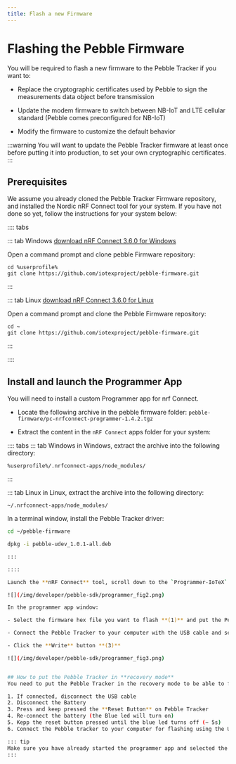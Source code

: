 ```yaml
---
title: Flash a new Firmware
---
```


# Flashing the Pebble Firmware

You will be required to flash a new firmware to the Pebble Tracker if you want to:

- Replace the cryptographic certificates used by Pebble to sign the measurements data object before transmission

- Update the modem firmware to switch between NB-IoT and LTE cellular standard (Pebble comes preconfigured for NB-IoT)

- Modify the firmware to customize the default behavior

:::warning
You will want to update the Pebble Tracker firmware at least once before putting it into production, to set your own cryptographic certificates.
:::

## Prerequisites

We assume you already cloned the Pebble Tracker Firmware repository, and installed the Nordic nRF Connect tool for your system. If you have not done so yet, follow the instructions for your system below:

:::: tabs

::: tab Windows
[download nRF Connect 3.6.0 for Windows](https://www.nordicsemi.com/-/media/Software-and-other-downloads/Desktop-software/nRF-Connect-for-Desktop/3-6-0/nrfconnectsetup360ia32.exe)

Open a command prompt and clone pebble Firmware repository:

```
cd %userprofile%
git clone https://github.com/iotexproject/pebble-firmware.git
```

:::

::: tab Linux
[download nRF Connect 3.6.0 for Linux](https://www.nordicsemi.com/-/media/Software-and-other-downloads/Desktop-software/nRF-Connect-for-Desktop/3-6-0/nrfconnect360x8664.AppImage)

Open a command prompt and clone the Pebble Firmware repository:

```
cd ~
git clone https://github.com/iotexproject/pebble-firmware.git
```

:::

::::

## Install and launch the Programmer App

You will need to install a custom Programmer app for nrf Connect.

- Locate the following archive in the pebble firmware folder: `pebble-firmware/pc-nrfconnect-programmer-1.4.2.tgz`

- Extract the content in the `nRF Connect` apps folder for your system:

:::: tabs
::: tab Windows
in Windows, extract the archive into the following directory:

`%userprofile%/.nrfconnect-apps/node_modules/`

:::

::: tab Linux
in Linux, extract the archive into the following directory:

`~/.nrfconnect-apps/node_modules/`

In a terminal window, install the Pebble Tracker driver:

```sh
cd ~/pebble-firmware

dpkg -i pebble-udev_1.0.1-all.deb

:::

::::

Launch the **nRF Connect** tool, scroll down to the `Programmer-IoTeX` app and open it:

![](/img/developer/pebble-sdk/programmer_fig2.png)

In the programmer app window:

- Select the firmware hex file you want to flash **(1)** and put the Pebble Tracker in **recovery mode** (see next paragraph)

- Connect the Pebble Tracker to your computer with the USB cable and select it from the devices combo box in the programmer window **(2)**

- Click the **Write** button **(3)**

![](/img/developer/pebble-sdk/programmer_fig3.png)


## How to put the Pebble Tracker in **recovery mode**
You need to put the Pebble Tracker in the recovery mode to be able to flash the new firmware:

1. If connected, disconnect the USB cable
2. Disconnect the Battery
3. Press and keep pressed the **Reset Button** on Pebble Tracker
4. Re-connect the battery (the Blue led will turn on)
5. Kepp the reset button pressed until the blue led turns off (~ 5s)
6. Connect the Pebble tracker to your computer for flashing using the USB port

::: tip
Make sure you have already started the programmer app and selected the firmware file so that you will be ready to just select the device and click the **write** button in the programmer app before the Pebble Tracker turns back in normal mode.
:::
```
